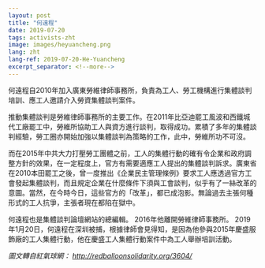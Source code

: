 ```yaml
---
layout: post
title: "何遠程"
date: 2019-07-20
tags: activists-zht
image: images/heyuancheng.png
lang: zht
lang-ref: 2019-07-20-He-Yuancheng
excerpt_separator: <!--more-->
---
```


何遠程自2010年加入廣東勞維律師事務所，負責為工人、勞工機構進行集體談判培訓、應工人邀請介入勞資集體談判案件。

推動集體談判是勞維律師事務所的主要工作。在2011年比亞迪罷工風波和西鐵城代工廠罷工中，勞維所協助工人與資方進行談判，取得成功。累積了多年的集體談判經驗，勞工圈亦開始加強以集體談判為策略的工作，此中，勞維所功不可沒。

而在2015年中共大力打壓勞工團體之前，工人的集體行動的確有令企業和政府調整方針的效果，在一定程度上，官方有需要適應工人提出的集體談判訴求。廣東省在2010本田罷工之後，曾一度推出《企業民主管理條例》要求工人應透過官方工會發起集體談判，而且規定企業在什麼條件下須與工會談判，似乎有了一絲改革的意圖。當然，在今時今日，這些官方的「改革」，都已成泡影。無論過去主張何種形式的工人抗爭，主張者現在都陷在獄中。

何遠程也是集體談判論壇網站的總編輯。 2016年他離開勞維律師事務所。 2019年1月20日，何遠程在深圳被捕，根據律師會見得知，是因為他參與2015年慶盛服飾廠的工人集體行動，他在慶盛工人集體行動案件中為工人舉辦培訓活動。

<em>圖文轉自紅氣球網： <http://redballoonsolidarity.org/3604/></em>
